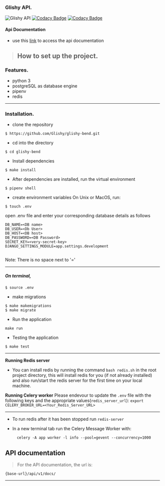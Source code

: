 
### Glishy API.

![Glishy API](https://github.com/Glishy/glishy-bend/workflows/Glishy%20API/badge.svg) [![Codacy Badge](https://app.codacy.com/project/badge/Grade/97bf1d51cc5c42d5aa2c61d7be0cc110)](https://www.codacy.com?utm_source=github.com&amp;utm_medium=referral&amp;utm_content=Glishy/glishy-bend&amp;utm_campaign=Badge_Grade) [![Codacy Badge](https://app.codacy.com/project/badge/Coverage/97bf1d51cc5c42d5aa2c61d7be0cc110)](https://www.codacy.com?utm_source=github.com&utm_medium=referral&utm_content=Glishy/glishy-bend&utm_campaign=Badge_Coverage)
#### Api Documentation

- use this [link]({base-url}/api/v1/graphql/) to access the api documentation

> ## How to set up the project.

### Features.

- python 3
- postgreSQL as database engine
- pipenv
- redis

---

### Installation.

- clone the repository

```
$ https://github.com/Glishy/glishy-bend.git
```

- cd into the directory

```
$ cd glishy-bend
```

- Install dependencies

```
$ make install
```

- After dependencies are installed, run the virtual environment

```
$ pipenv shell
```

- create environment variables
  On Unix or MacOS, run:

```
$ touch .env
```

open .env file and enter your corresponding database details as follows

```
DB_NAME=<DB name>
DB_USER=<Db User>
DB_HOST=<DB host>
DB_PASSWORD=<DB Password>
SECRET_KEY=<very-secret-key>
DJANGO_SETTINGS_MODULE=app.settings.development


```

Note: There is no space next to '='

---

##### On terminal,

```
$ source .env
```

- make migrations

```
$ make makemigrations
$ make migrate
```

- Run the application

```
make run
```

- Testing the application

```
$ make test
```

---

**Running Redis server**

- You can install redis by running the command `bash redis.sh` in the root project directory, this will install redis for you (if not already installed) and also run/start the redis server for the first time on your local machine.

**Running Celery worker**
Please endevour to update the `.env` file with the following keys and the appropriate values(`redis_server_url`):
`export CELERY_BROKER_URL=<Your_Redis_Server_URL>`

---

- To run redis after it has been stopped run `redis-server`

- In a new terminal tab run the Celery Message Worker with:

  ```
    celery -A app worker -l info --pool=gevent --concurrency=1000
  ```

## API documentation
> For the API documentation, the url is:

```
{base-url}/api/v1/docs/
```

---
